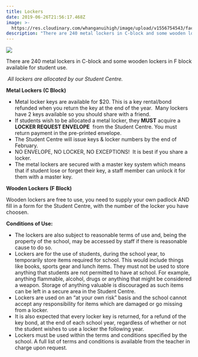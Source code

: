 ```yaml
---
title: Lockers
date: 2019-06-26T21:56:17.468Z
image: >-
  https://res.cloudinary.com/whanganuihigh/image/upload/v1556754543/facilities/Locker-combined.jpg
description: "There are 240 metal lockers in C-block and some wooden lockers in F block available for student use.\_\n"
---
```

![](/uploads/5b889eeeff2a7c03cc0005eb/Locker-combined.jpg)

There are 240 metal lockers in C-block and some wooden lockers in F block available for student use. 

 _All lockers are allocated by our Student Centre._

**Metal Lockers** **(C Block)**

* Metal locker keys are available for $20. This is a key rental/bond refunded when you return the key at the end of the year.  Many lockers have 2 keys available so you should share with a friend. 
* If students wish to be allocated a metal locker, they **MUST** acquire a **LOCKER REQUEST ENVELOPE**  from the Student Centre. You must return payment in the pre-printed envelope.
* The Student Centre will issue keys & locker numbers by the end of February.
* NO ENVELOPE, NO LOCKER, NO EXCEPTIONS!  It is best if you share a locker.
* The metal lockers are secured with a master key system which means that if student lose or forget their key, a staff member can unlock it for them with a master key.

**Wooden Lockers (F Block)**

Wooden lockers are free to use, you need to supply your own padlock AND fill in a form for the Student Centre, with the number of the locker you have choosen.

**Conditions of Use:**

* The lockers are also subject to reasonable terms of use and, being the property of the school, may be accessed by staff if there is reasonable cause to do so.
* Lockers are for the use of students, during the school year, to temporarily store items required for school. This would include things like books, sports gear and lunch items. They must not be used to store anything that students are not permitted to have at school. For example, anything flammable, alcohol, drugs or anything that might be considered a weapon. Storage of anything valuable is discouraged as such items can be left in a secure area in the Student Centre.
* Lockers are used on an “at your own risk” basis and the school cannot accept any responsibility for items which are damaged or go missing from a locker.
* It is also expected that every locker key is returned, for a refund of the key bond, at the end of each school year, regardless of whether or not the student wishes to use a locker the following year.
* Lockers must be used within the terms and conditions specified by the school. A full list of terms and conditions is available from the teacher in charge upon request.
